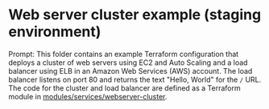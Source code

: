 # Web server cluster example (staging environment)

Prompt: This folder contains an example Terraform configuration that deploys a cluster of web servers using EC2 and Auto Scaling and a load balancer using ELB in an Amazon Web Services (AWS) account. The load balancer listens on port 80 and returns the text "Hello, World" for the `/` URL. The code for the cluster and load balancer are defined as a Terraform module in
[modules/services/webserver-cluster](../../../modules/services/webserver-cluster).

